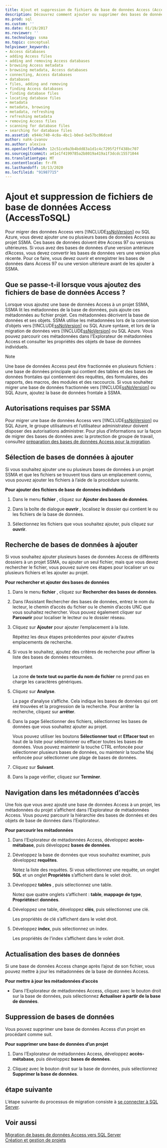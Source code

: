 ```yaml
---
title: Ajout et suppression de fichiers de base de données Access (AccessToSQL) | Microsoft Docs
description: Découvrez comment ajouter ou supprimer des bases de données Access vers ou à partir du projet SSMA pour migrer des données d’accès vers SQL Server ou Azure SQL Database.
ms.prod: sql
ms.custom: ''
ms.date: 01/19/2017
ms.reviewer: ''
ms.technology: ssma
ms.topic: conceptual
helpviewer_keywords:
- Access databases
- adding Access files
- adding and removing Access databases
- browsing Access metadata
- browsing metadata, Access databases
- connecting, Access databases
- databases
- files, adding and removing
- finding Access databases
- finding database files
- locating database files
- metadata
- metadata, browsing
- metadata, refreshing
- refreshing metadata
- removing Access files
- scanning for database files
- searching for database files
ms.assetid: e944c740-4c8a-4bc1-b0ed-be57bc06dced
author: nahk-ivanov
ms.author: alexiva
ms.openlocfilehash: 12c51ce9a3b4bdd83a1d1c4c7295f2ff438bc707
ms.sourcegitcommit: a41e1f4199785a2b8019a419a1f3dcdc15571044
ms.translationtype: MT
ms.contentlocale: fr-FR
ms.lasthandoff: 10/13/2020
ms.locfileid: "91987715"
---
```

# <a name="adding-and-removing-access-database-files-accesstosql"></a>Ajout et suppression de fichiers de base de données Access (AccessToSQL)
Pour migrer des données Access vers [!INCLUDE[ssNoVersion](../../includes/ssnoversion-md.md)] ou SQL Azure, vous devez ajouter une ou plusieurs bases de données Access au projet SSMA. Ces bases de données doivent être Access 97 ou versions ultérieures. Si vous avez des bases de données d’une version antérieure d’Access, vous devez convertir les bases de données vers une version plus récente. Pour ce faire, vous devez ouvrir et enregistrer les bases de données dans Access 97 ou une version ultérieure avant de les ajouter à SSMA.  
  
## <a name="what-happens-when-you-add-access-database-files"></a>Que se passe-t-il lorsque vous ajoutez des fichiers de base de données Access ?  
Lorsque vous ajoutez une base de données Access à un projet SSMA, SSMA lit les métadonnées de la base de données, puis ajoute ces métadonnées au fichier projet. Ces métadonnées décrivent la base de données et ses objets. SSMA utilise les métadonnées lors de la conversion d’objets vers [!INCLUDE[ssNoVersion](../../includes/ssnoversion-md.md)] ou SQL Azure syntaxe, et lors de la migration de données vers [!INCLUDE[ssNoVersion](../../includes/ssnoversion-md.md)] ou SQL Azure. Vous pouvez parcourir ces métadonnées dans l’Explorateur de métadonnées Access et consulter les propriétés des objets de base de données individuels.  
  
> [!NOTE]  
> Une base de données Access peut être fractionnée en plusieurs fichiers : une base de données principale qui contient des tables et des bases de données frontales qui contiennent des requêtes, des formulaires, des rapports, des macros, des modules et des raccourcis. Si vous souhaitez migrer une base de données fractionnée vers [!INCLUDE[ssNoVersion](../../includes/ssnoversion-md.md)] ou SQL Azure, ajoutez la base de données frontale à SSMA.  
  
## <a name="permissions-that-are-required-by-ssma"></a>Autorisations requises par SSMA  
Pour migrer une base de données Access vers [!INCLUDE[ssNoVersion](../../includes/ssnoversion-md.md)] ou SQL Azure, le groupe utilisateurs et l’utilisateur administrateur doivent disposer des autorisations administrer. Pour plus d’informations sur la façon de migrer des bases de données avec la protection de groupe de travail, consultez [préparation des bases de données Access pour la migration](preparing-access-databases-for-migration-accesstosql.md).  
  
## <a name="selecting-databases-to-add"></a>Sélection de bases de données à ajouter  
Si vous souhaitez ajouter une ou plusieurs bases de données à un projet SSMA et que les fichiers se trouvent tous dans un emplacement connu, vous pouvez ajouter les fichiers à l’aide de la procédure suivante.  
  
**Pour ajouter des fichiers de base de données individuels**  
  
1.  Dans le menu **fichier** , cliquez sur **Ajouter des bases de données**.  
  
2.  Dans la boîte de dialogue **ouvrir** , localisez le dossier qui contient le ou les fichiers de la base de données.  
  
3.  Sélectionnez les fichiers que vous souhaitez ajouter, puis cliquez sur **ouvrir**.  
  
## <a name="finding-databases-to-add"></a>Recherche de bases de données à ajouter  
Si vous souhaitez ajouter plusieurs bases de données Access de différents dossiers à un projet SSMA, ou ajouter un seul fichier, mais que vous devez rechercher le fichier, vous pouvez suivre ces étapes pour localiser un ou plusieurs fichiers et les ajouter au projet.  
  
**Pour rechercher et ajouter des bases de données**  
  
1.  Dans le menu **fichier** , cliquez sur **Rechercher des bases de données**.  
  
2.  Dans l’Assistant Rechercher des bases de données, entrez le nom du lecteur, le chemin d’accès du fichier ou le chemin d’accès UNC que vous souhaitez rechercher. Vous pouvez également cliquer sur **Parcourir** pour localiser le lecteur ou le dossier réseau.  
  
3.  Cliquez sur **Ajouter** pour ajouter l’emplacement à la liste.  
  
    Répétez les deux étapes précédentes pour ajouter d’autres emplacements de recherche.  
  
4.  Si vous le souhaitez, ajoutez des critères de recherche pour affiner la liste des bases de données retournées.  
  
    > [!IMPORTANT]  
    > La zone **de texte tout ou partie du nom de fichier** ne prend pas en charge les caractères génériques.  
  
5.  Cliquez sur **Analyse**.  
  
    La page d’analyse s’affiche. Cela indique les bases de données qui ont été trouvées et la progression de la recherche. Pour arrêter la recherche, cliquez sur **arrêter**.  
  
6.  Dans la page Sélectionner des fichiers, sélectionnez les bases de données que vous souhaitez ajouter au projet.  
  
    Vous pouvez utiliser les boutons **Sélectionner tout** et **Effacer tout** en haut de la liste pour sélectionner ou effacer toutes les bases de données. Vous pouvez maintenir la touche CTRL enfoncée pour sélectionner plusieurs bases de données, ou maintenir la touche Maj enfoncée pour sélectionner une plage de bases de données.  
  
7.  Cliquez sur **Suivant**.  
  
8.  Dans la page vérifier, cliquez sur **Terminer**.  
  
## <a name="browsing-access-metadata"></a>Navigation dans les métadonnées d’accès  
Une fois que vous avez ajouté une base de données Access à un projet, les métadonnées du projet s’affichent dans l’Explorateur de métadonnées Access. Vous pouvez parcourir la hiérarchie des bases de données et des objets de base de données dans l’Explorateur.  
  
**Pour parcourir les métadonnées**  
  
1.  Dans l’Explorateur de métadonnées Access, développez **accès-métabase**, puis développez **bases de données**.  
  
2.  Développez la base de données que vous souhaitez examiner, puis développez **requêtes**.  
  
    Notez la liste des requêtes. Si vous sélectionnez une requête, un onglet **SQL** et un onglet **Propriétés** s’affichent dans le volet droit.  
  
3.  Développez **tables** , puis sélectionnez une table.  
  
    Notez que quatre onglets s’affichent : **table**, **mappage de type**, **Propriétés**et **données**.  
  
4.  Développez une table, développez **clés**, puis sélectionnez une clé.  
  
    Les propriétés de clé s’affichent dans le volet droit.  
  
5.  Développez **index**, puis sélectionnez un index.  
  
    Les propriétés de l’index s’affichent dans le volet droit.  
  
## <a name="refreshing-databases"></a>Actualisation des bases de données  
Si une base de données Access change après l’ajout de son fichier, vous pouvez mettre à jour les métadonnées de la base de données Access.  
  
**Pour mettre à jour les métadonnées d’accès**  
  
-   Dans l’Explorateur de métadonnées Access, cliquez avec le bouton droit sur la base de données, puis sélectionnez **Actualiser à partir de la base de données**.  
  
## <a name="removing-databases"></a>Suppression de bases de données  
Vous pouvez supprimer une base de données Access d’un projet en procédant comme suit.  
  
**Pour supprimer une base de données d’un projet**  
  
1.  Dans l’Explorateur de métadonnées Access, développez **accès-métabase**, puis développez **bases de données**.  
  
2.  Cliquez avec le bouton droit sur la base de données, puis sélectionnez **Supprimer la base de données**.  
  
## <a name="next-step"></a>étape suivante  
L’étape suivante du processus de migration consiste à [se connecter à SQL Server](../sybase/connecting-to-sql-server-sybasetosql.md).  
  
## <a name="see-also"></a>Voir aussi  
[Migration de bases de données Access vers SQL Server](migrating-access-databases-to-sql-server-azure-sql-db-accesstosql.md)  
[Création et gestion de projets](creating-and-managing-projects-accesstosql.md)  
